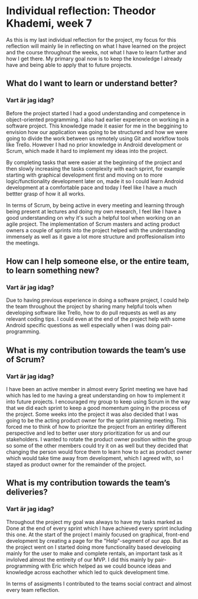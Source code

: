# Individual reflection: Theodor Khademi, week 7

As this is my last individual reflection for the project, my focus for this reflection will mainly lie in reflecting on what I have 
learned on the project and the course throughout the weeks, not what I have to learn further and how I get there. My primary goal now is to keep the knowledge
I already have and being able to apply that to future projects.

## What do I want to learn or understand better?

### Vart är jag idag?  
Before the project started I had a good understanding and competence in object-oriented programming. I also had earlier experience on working
in a software project. This knowledge made it easier for me in the beggining to envision how our application was going to be structured and how
we were going to divide the work between us remotely using Git and workflow tools like Trello. However I had no prior knowledge in Android development
or Scrum, which made it hard to implement my ideas into the project. 
 
By completing tasks that were easier at the beginning of the project and then slowly increasing 
the tasks complexity with each sprint, for example starting with graphical development first and moving on to more logic/functionality development later on, 
made it so I could learn Android development at a comfortable pace and today I feel like I have a much bettter grasp of how it all works. 

In terms of Scrum, by being active in every meeting and learning through being present at lectures and doing my own research, I feel like 
I have a good understanding on why it's such a helpful tool when working on an agile project. The implementation of Scrum masters and acting 
product owners a couple of sprints into the project helped with the understanding immensely as well as it gave a lot more structure and 
proffesionalism into the meetings. 


## How can I help someone else, or the entire team, to learn something new?

### Vart är jag idag?  
Due to having previous experience in doing a software project, I could help the team throughout the project by sharing many helpful tools when 
developing software like Trello, how to do pull requests as well as any relevant coding tips. I could even at the end of the project help with some 
Android specific questions as well especially when I was doing pair-programming. 

## What is my contribution towards the team’s use of Scrum?

### Vart är jag idag?  
I have been an active member in almost every Sprint meeting we have had which has led to me having a great understanding on how to implement it into 
future projects. I encouraged my group to keep using Scrum in the way that we did each sprint to keep a good momentum going in the process of the project. 
Some weeks into the project it was also decided that I was going to be the acting product owner for the sprint planning meeting.
This forced me to think of how to prioritze the project from an entirley different perspective and led to better user story prioritization for us and our stakeholders. 
I wanted to rotate the product owner position within the group so some of the other members could try it on as well but they decided that changing 
the person would force them to learn how to act as product owner which would take time away from development, which I agreed with, so I stayed as product 
owner for the remainder of the project. 

## What is my contribution towards the team’s deliveries?

### Vart är jag idag?  
Throughout the project my goal was always to have my tasks marked as Done at the end of every sprint which I have achieved every sprint including this one. 
At the start of the project I mainly focused on graphical, front-end development by creating a page for the "Help"-segment of our app. 
But as the project went on I started doing more functionality based developing mainly for the user to make and complete rentals, an important task 
as it invlolved almost the entireity of our MVP. I did this mainly by pair-programming with Eric which helped as we could bounce ideas and knowledge across eachother which led to quick development time. 

In terms of assigments I contributed to the teams social contract and almost every team reflection.

